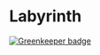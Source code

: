 # Labyrinth

[![Greenkeeper badge](https://badges.greenkeeper.io/boopathi/node-laby.svg)](https://greenkeeper.io/)


